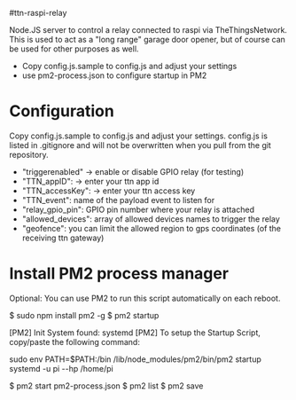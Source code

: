 #ttn-raspi-relay

Node.JS server to control a relay connected to raspi via TheThingsNetwork. 
This is used to act as a "long range" garage door opener, but of course can be used for other purposes as well. 

- Copy config.js.sample to config.js and adjust your settings
- use pm2-process.json to configure startup in PM2

# Configuration
Copy config.js.sample to config.js and adjust your settings.
config.js is listed in .gitignore and will not be overwritten when you pull from the git repository. 

- "triggerenabled" -> enable or disable GPIO relay (for testing)
- "TTN_appID": -> enter your ttn app id
- "TTN_accessKey": -> enter your ttn access key
- "TTN_event": name of the payload event to listen for
- "relay_gpio_pin": GPIO pin number where your relay is attached
- "allowed_devices": array of allowed devices names to trigger the relay
- "geofence": you can limit the allowed region to gps coordinates (of the receiving ttn gateway)

# Install PM2 process manager
Optional: You can use PM2 to run this script automatically on each reboot.

$ sudo npm install pm2 -g
$ pm2 startup

[PM2] Init System found: systemd
[PM2] To setup the Startup Script, copy/paste the following command:

sudo env PATH=$PATH:/bin /lib/node_modules/pm2/bin/pm2 startup systemd -u pi --hp /home/pi

$ pm2 start pm2-process.json
$ pm2 list 
$ pm2 save